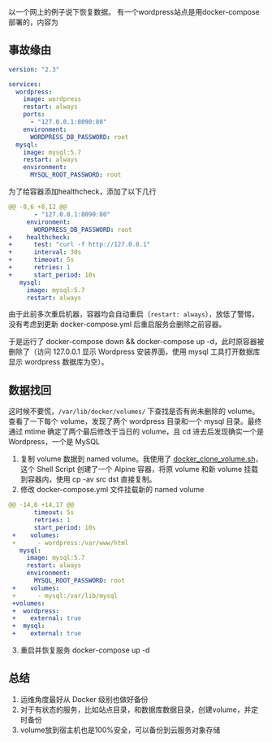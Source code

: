 以一个网上的例子说下恢复数据。
有一个wordpress站点是用docker-compose部署的，内容为

## 事故缘由
```yaml
version: "2.3"

services:
  wordpress:
    image: wordpress
    restart: always
    ports:
      - "127.0.0.1:8090:80"
    environment:
      WORDPRESS_DB_PASSWORD: root
  mysql:
    image: mysql:5.7
    restart: always
    environment:
      MYSQL_ROOT_PASSWORD: root
```

为了给容器添加healthcheck，添加了以下几行
```yaml
@@ -8,6 +8,12 @@
       - "127.0.0.1:8090:80"
     environment:
       WORDPRESS_DB_PASSWORD: root
+    healthcheck:
+      test: "curl -f http://127.0.0.1"
+      interval: 30s
+      timeout: 5s
+      retries: 1
+      start_period: 10s
   mysql:
     image: mysql:5.7
     restart: always
```


由于此前多次重启机器，容器均会自动重启（`restart: always`），放低了警惕，没有考虑到更新 docker-compose.yml 后重启服务会删除之前容器。

于是运行了 docker-compose down && docker-compose up -d，此时原容器被删除了（访问 127.0.0.1 显示 Wordpress 安装界面，使用 mysql 工具打开数据库显示 wordpress 数据库为空）。

## 数据找回

这时候不要慌，`/var/lib/docker/volumes/` 下查找是否有尚未删除的 volume。
查看了一下每个 volume，发现了两个 wordpress 目录和一个 mysql 目录。最终通过 mtime 确定了两个最后修改于当日的 volume，且 cd 进去后发现确实一个是 Wordpress，一个是 MySQL


1. 复制 volume 数据到 named volume。我使用了 [docker_clone_volume.sh](https://github.com/gdiepen/docker-convenience-scripts/blob/master/docker_clone_volume.sh)，这个 Shell Script 创建了一个 Alpine 容器，将原 volume 和新 volume 挂载到容器内，使用 cp -av src dst 直接复制。
2. 修改 docker-compose.yml 文件挂载新的 named volume

```yaml
@@ -14,8 +14,17 @@
       timeout: 5s
       retries: 1
       start_period: 10s
 +    volumes:
 +      - wordpress:/var/www/html
   mysql:
     image: mysql:5.7
     restart: always
     environment:
       MYSQL_ROOT_PASSWORD: root
 +    volumes:
 +      - mysql:/var/lib/mysql
 +volumes:
 +  wordpress:
 +    external: true
 +  mysql:
 +    external: true
```

3. 重启并恢复服务 docker-compose up -d

## 总结

1. 运维角度最好从 Docker 级别也做好备份
2. 对于有状态的服务，比如站点目录，和数据库数据目录，创建volume，并定时备份
3. volume放到宿主机也是100%安全，可以备份到云服务对象存储
